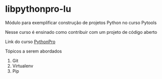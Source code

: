 # libpythonpro-lu
Módulo para exemplificar construção de projetos Python no curso Pytools

Nesse curso é ensinado como contribuir com um projeto de código aberto

Link do curso [PythonPro](https://www.python.pro.br/)

Tópicos a serem abordados 
1. Git
2. Virtualenv
3. Pip